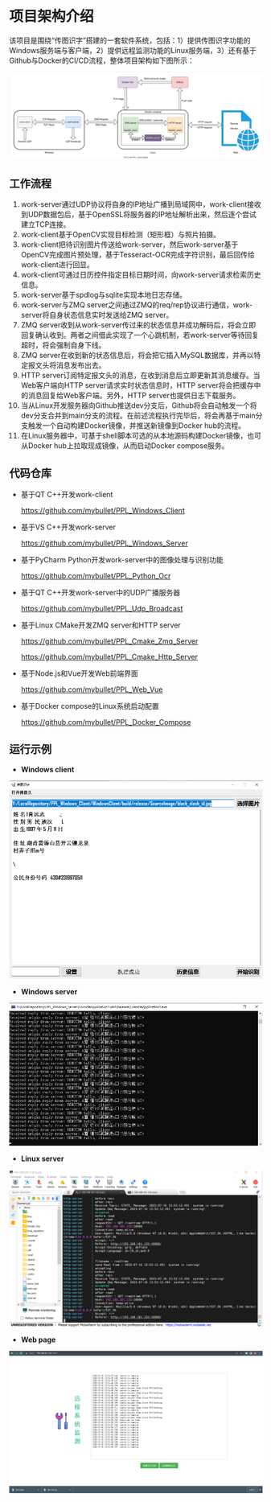 # 项目架构介绍

该项目是围绕“传图识字”搭建的一套软件系统，包括：1）提供传图识字功能的Windows服务端与客户端，2）提供远程监测功能的Linux服务端，3）还有基于Github与Docker的CI/CD流程，整体项目架构如下图所示：

![ppl_arch](image/ppl_arch.svg)

## 工作流程

1. work-server通过UDP协议将自身的IP地址广播到局域网中，work-client接收到UDP数据包后，基于OpenSSL将服务器的IP地址解析出来，然后逐个尝试建立TCP连接。
2. work-client基于OpenCV实现目标检测（矩形框）与照片拍摄。
3. work-client把待识别图片传送给work-server，然后work-server基于OpenCV完成图片预处理，基于Tesseract-OCR完成字符识别，最后回传给work-client进行回显。
4. work-client可通过日历控件指定目标日期时间，向work-server请求检索历史信息。
5. work-server基于spdlog与sqlite实现本地日志存储。
6. work-server与ZMQ server之间通过ZMQ的req/rep协议进行通信，work-server将自身状态信息实时发送给ZMQ server。
7. ZMQ server收到从work-server传过来的状态信息并成功解码后，将会立即回复确认收到。两者之间借此实现了一个心跳机制，若work-server等待回复超时，将会强制自身下线。
8. ZMQ server在收到新的状态信息后，将会把它插入MySQL数据库，并再以特定报文头将消息发布出去。
9. HTTP server订阅特定报文头的消息，在收到消息后立即更新其消息缓存。当Web客户端向HTTP  server请求实时状态信息时，HTTP server将会把缓存中的消息回复给Web客户端。另外，HTTP server也提供日志下载服务。
10. 当从Linux开发服务器向Github推送dev分支后，Github将会自动触发一个将dev分支合并到main分支的流程。在前述流程执行完毕后，将会再基于main分支触发一个自动构建Docker镜像，并推送新镜像到Docker hub的流程。
11. 在Linux服务器中，可基于shell脚本可选的从本地源码构建Docker镜像，也可从Docker hub上拉取现成镜像，从而启动Docker compose服务。

## 代码仓库

* 基于QT C++开发work-client

  <https://github.com/mybullet/PPL_Windows_Client>

* 基于VS C++开发work-server

  <https://github.com/mybullet/PPL_Windows_Server>

* 基于PyCharm Python开发work-server中的图像处理与识别功能

  <https://github.com/mybullet/PPL_Python_Ocr>

* 基于QT C++开发work-server中的UDP广播服务器

  <https://github.com/mybullet/PPL_Udp_Broadcast>

* 基于Linux CMake开发ZMQ server和HTTP server

  <https://github.com/mybullet/PPL_Cmake_Zmq_Server>

  <https://github.com/mybullet/PPL_Cmake_Http_Server>

* 基于Node.js和Vue开发Web前端界面

  <https://github.com/mybullet/PPL_Web_Vue>

* 基于Docker compose的Linux系统启动配置

  <https://github.com/mybullet/PPL_Docker_Compose>

## 运行示例

* **Windows client**

![windows-client](image/windows-client.png)

* **Windows server**

![windows-server](image/windows-server.png)

* **Linux server**

![linux-server](image/linux-server.png)

* **Web page**

![web-page](image/web-page.png)